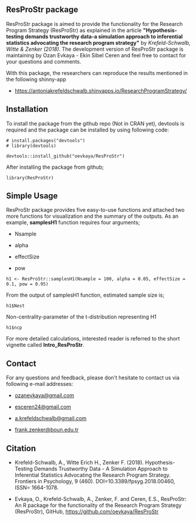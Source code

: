 ## ResProStr package

ResProStr package is aimed to provide the functionality for the Research Program Strategy (ResProStr) as explained in the article **"Hypothesis-testing demands trustworthy data-a simulation approach to inferential statistics advocating the research program strategy"** by *Krefeld-Schwalb, Witte & Zenker (2018)*. The development version of ResProStr package is maintaining by Ozan Evkaya - Ekin Sibel Ceren and feel free to contact for your questions and comments. 

With this package, the researchers can reproduce the results mentioned in the following shinny-app 

- https://antoniakrefeldschwalb.shinyapps.io/ResearchProgramStrategy/

## Installation 

To install the package from the github repo (Not in CRAN yet), devtools is required and the package can be installed by using following code:

```{r install}
# install.packages("devtools")
# library(devtools)
```

```{r install}
devtools::install_github("oevkaya/ResProStr")
```

After installing the package from github;

```{r setup}
library(ResProStr)
```

## Simple Usage

ResProStr package provides five easy-to-use functions and attached two more functions for visualization and the summary of the outputs. As an example, **samplesH1** function requires four arguments; 

- Nsample

- alpha

- effectSize

- pow

```{r example}
h1 <- ResProStr::samplesH1(Nsample = 100, alpha = 0.05, effectSize = 0.1, pow = 0.95)
```

From the output of samplesH1 function, estimated sample size is; 

```{r sample}
h1$Nest
```

Non-centrality-parameter of the t-distribution representing H1

```{r ncpar}
h1$ncp
```

For more detailed calculations, interested reader is referred to the short vignette called **Intro_ResProStr**.

## Contact 

For any questions and feedback, please don't hesitate to contact us via following e-mail addresses:

* ozanevkaya@gmail.com

* esceren24@gmail.com

* a.krefeldschwalb@gmail.com

* frank.zenker@boun.edu.tr

## Citation 

- Krefeld-Schwalb, A., Witte Erich H., Zenker F. (2018). Hypothesis-Testing Demands Trustworthy Data - A Simulation Approach to Inferential Statistics Advocating the Research Program Strategy. Frontiers in Psychology, 9 (460). DOI=10.3389/fpsyg.2018.00460, ISSN= 1664-1078.

- Evkaya, O., Krefeld-Schwalb, A., Zenker, F. and Ceren, E.S., ResProStr: An R package for the functionality of the Research Program Strategy (ResProStr), GitHub, https://github.com/oevkaya/ResProStr




